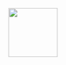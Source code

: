 <div id="header" align="center">
  <img src="https://media.giphy.com/media/xBTSwCTFkgfcdTjHMz/giphy.gif" width="100"/>
</div>
<div id="badges" align="center">
 <img src="https://komarev.com/ghpvc/?username=dwyur&style=flat-square&color=blue" alt=""/>
</div>
